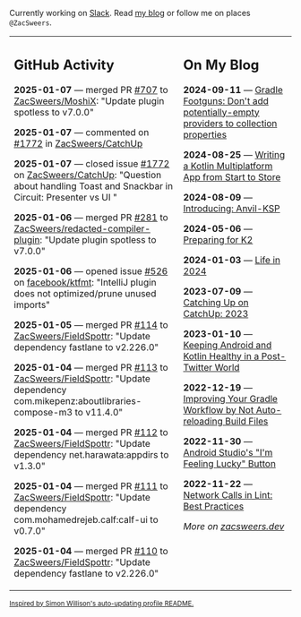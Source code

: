 Currently working on [Slack](https://slack.com/). Read [my blog](https://zacsweers.dev/) or follow me on places `@ZacSweers`.

<table><tr><td valign="top" width="60%">

## GitHub Activity
<!-- githubActivity starts -->
**2025-01-07** — merged PR [#707](https://github.com/ZacSweers/MoshiX/pull/707) to [ZacSweers/MoshiX](https://github.com/ZacSweers/MoshiX): "Update plugin spotless to v7.0.0"

**2025-01-07** — commented on [#1772](https://github.com/ZacSweers/CatchUp/issues/1772#issuecomment-2574540387) in [ZacSweers/CatchUp](https://github.com/ZacSweers/CatchUp)

**2025-01-07** — closed issue [#1772](https://github.com/ZacSweers/CatchUp/issues/1772) on [ZacSweers/CatchUp](https://github.com/ZacSweers/CatchUp): "Question about handling Toast and Snackbar in Circuit: Presenter vs UI "

**2025-01-06** — merged PR [#281](https://github.com/ZacSweers/redacted-compiler-plugin/pull/281) to [ZacSweers/redacted-compiler-plugin](https://github.com/ZacSweers/redacted-compiler-plugin): "Update plugin spotless to v7.0.0"

**2025-01-06** — opened issue [#526](https://github.com/facebook/ktfmt/issues/526) on [facebook/ktfmt](https://github.com/facebook/ktfmt): "IntelliJ plugin does not optimized/prune unused imports"

**2025-01-05** — merged PR [#114](https://github.com/ZacSweers/FieldSpottr/pull/114) to [ZacSweers/FieldSpottr](https://github.com/ZacSweers/FieldSpottr): "Update dependency fastlane to v2.226.0"

**2025-01-04** — merged PR [#113](https://github.com/ZacSweers/FieldSpottr/pull/113) to [ZacSweers/FieldSpottr](https://github.com/ZacSweers/FieldSpottr): "Update dependency com.mikepenz:aboutlibraries-compose-m3 to v11.4.0"

**2025-01-04** — merged PR [#112](https://github.com/ZacSweers/FieldSpottr/pull/112) to [ZacSweers/FieldSpottr](https://github.com/ZacSweers/FieldSpottr): "Update dependency net.harawata:appdirs to v1.3.0"

**2025-01-04** — merged PR [#111](https://github.com/ZacSweers/FieldSpottr/pull/111) to [ZacSweers/FieldSpottr](https://github.com/ZacSweers/FieldSpottr): "Update dependency com.mohamedrejeb.calf:calf-ui to v0.7.0"

**2025-01-04** — merged PR [#110](https://github.com/ZacSweers/FieldSpottr/pull/110) to [ZacSweers/FieldSpottr](https://github.com/ZacSweers/FieldSpottr): "Update dependency fastlane to v2.226.0"
<!-- githubActivity ends -->
</td><td valign="top" width="40%">

## On My Blog
<!-- blog starts -->
**2024-09-11** — [Gradle Footguns: Don't add potentially-empty providers to collection properties](https://www.zacsweers.dev/gradle-footgun-adding-empty-providers-to-collection-properties/)

**2024-08-25** — [Writing a Kotlin Multiplatform App from Start to Store](https://www.zacsweers.dev/writing-a-kotlin-multiplatform-app-from-start-to-store/)

**2024-08-09** — [Introducing: Anvil-KSP](https://www.zacsweers.dev/introducing-anvil-ksp/)

**2024-05-06** — [Preparing for K2](https://www.zacsweers.dev/preparing-for-k2/)

**2024-01-03** — [Life in 2024](https://www.zacsweers.dev/life-in-2024/)

**2023-07-09** — [Catching Up on CatchUp: 2023](https://www.zacsweers.dev/catching-up-on-catchup-2023/)

**2023-01-10** — [Keeping Android and Kotlin Healthy in a Post-Twitter World](https://www.zacsweers.dev/keeping-android-healthy/)

**2022-12-19** — [Improving Your Gradle Workflow by Not Auto-reloading Build Files](https://www.zacsweers.dev/improving-your-workflow-by-not-auto-reloading-build-files/)

**2022-11-30** — [Android Studio's "I'm Feeling Lucky" Button](https://www.zacsweers.dev/android-studios-im-feeling-lucky-button/)

**2022-11-22** — [Network Calls in Lint: Best Practices](https://www.zacsweers.dev/network-calls-in-lint-best-practices/)
<!-- blog ends -->
_More on [zacsweers.dev](https://zacsweers.dev/)_
</td></tr></table>

<sub><a href="https://simonwillison.net/2020/Jul/10/self-updating-profile-readme/">Inspired by Simon Willison's auto-updating profile README.</a></sub>